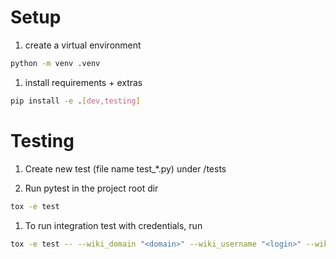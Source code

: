 # Setup
1. create a virtual environment
```bash
python -m venv .venv
```

1. install requirements + extras
```bash
pip install -e .[dev,testing]
```


# Testing

1. Create new test (file name test_*.py) under /tests

1. Run pytest in the project root dir
```bash
tox -e test
```
1. To run integration test with credentials, run
```bash
tox -e test -- --wiki_domain "<domain>" --wiki_username "<login>" --wiki_password "<password>"
```
